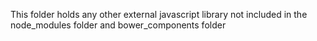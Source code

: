 This folder holds any other external javascript library not included in the node_modules folder and bower_components folder
